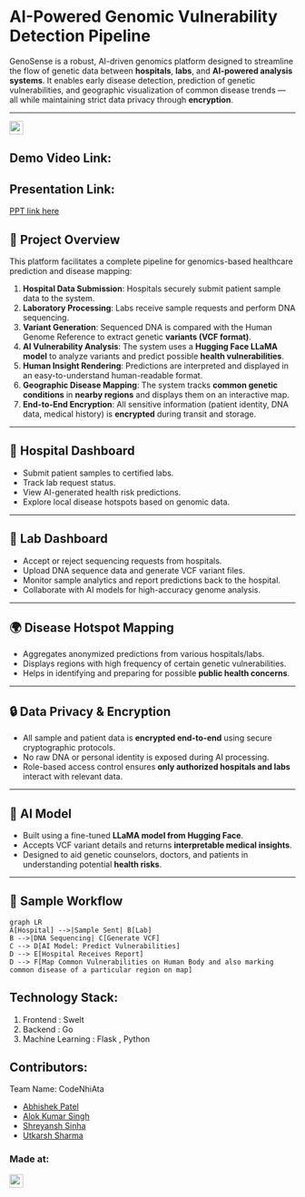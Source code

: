 #  AI-Powered Genomic Vulnerability Detection Pipeline 

GenoSense is a robust, AI-driven genomics platform designed to streamline the flow of genetic data between **hospitals**, **labs**, and **AI-powered analysis systems**. It enables early disease detection, prediction of genetic vulnerabilities, and geographic visualization of common disease trends — all while maintaining strict data privacy through **encryption**.

---

<a href="https://hack36.in"> 
  <img src="https://postimage.me/images/2025/04/19/built-at-hack36.png" height=24px> 
</a>


## Demo Video Link:
  <a href="#"></a>

  
## Presentation Link:
  <a href="https://docs.google.com/document/d/1q_LBPiuw8-IA4X1Dm2E96WfQDCPOj8Ngu7Z2Sg2lDno/edit?tab=t.0"> PPT link here </a>

  
## 🚀 Project Overview

This platform facilitates a complete pipeline for genomics-based healthcare prediction and disease mapping:

1. **Hospital Data Submission**: Hospitals securely submit patient sample data to the system.
2. **Laboratory Processing**: Labs receive sample requests and perform DNA sequencing.
3. **Variant Generation**: Sequenced DNA is compared with the Human Genome Reference to extract genetic **variants (VCF format)**.
4. **AI Vulnerability Analysis**: The system uses a **Hugging Face LLaMA model** to analyze variants and predict possible **health vulnerabilities**.
5. **Human Insight Rendering**: Predictions are interpreted and displayed in an easy-to-understand human-readable format.
6. **Geographic Disease Mapping**: The system tracks **common genetic conditions** in **nearby regions** and displays them on an interactive map.
7. **End-to-End Encryption**: All sensitive information (patient identity, DNA data, medical history) is **encrypted** during transit and storage.

---

## 🏥 Hospital Dashboard

- Submit patient samples to certified labs.
- Track lab request status.
- View AI-generated health risk predictions.
- Explore local disease hotspots based on genomic data.

---

## 🧪 Lab Dashboard

- Accept or reject sequencing requests from hospitals.
- Upload DNA sequence data and generate VCF variant files.
- Monitor sample analytics and report predictions back to the hospital.
- Collaborate with AI models for high-accuracy genome analysis.

---

## 🌍 Disease Hotspot Mapping

- Aggregates anonymized predictions from various hospitals/labs.
- Displays regions with high frequency of certain genetic vulnerabilities.
- Helps in identifying and preparing for possible **public health concerns**.

---

## 🔒 Data Privacy & Encryption

- All sample and patient data is **encrypted end-to-end** using secure cryptographic protocols.
- No raw DNA or personal identity is exposed during AI processing.
- Role-based access control ensures **only authorized hospitals and labs** interact with relevant data.

---

## 🧠 AI Model

- Built using a fine-tuned **LLaMA model from Hugging Face**.
- Accepts VCF variant details and returns **interpretable medical insights**.
- Designed to aid genetic counselors, doctors, and patients in understanding potential **health risks**.

---

## 📁 Sample Workflow

```mermaid
graph LR
A[Hospital] -->|Sample Sent| B[Lab]
B -->|DNA Sequencing| C[Generate VCF]
C --> D[AI Model: Predict Vulnerabilities]
D --> E[Hospital Receives Report]
D --> F[Map Common Vulnerabilities on Human Body and also marking common disease of a particular region on map]
```

## Technology Stack:
  1) Frontend : Swelt
  2) Backend : Go
  3) Machine Learning : Flask , Python 
  

## Contributors:

Team Name: CodeNhiAta

- [Abhishek Patel](https://github.com/meisabhishekpatel)
- [Alok Kumar Singh](https://github.com/harmonicfunc)
- [Shreyansh Sinha](https://github.com/aryan1oo)
- [Utkarsh Sharma](https://github.com/TechTonicShift)


### Made at:
<a href="https://hack36.in"> <img src="https://postimage.me/images/2025/04/19/built-at-hack36.png" height=24px> </a>

